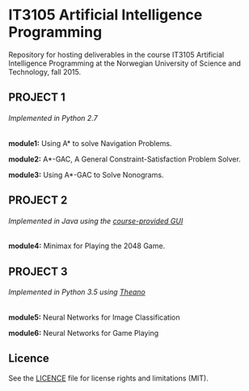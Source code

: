 # IT3105 Artificial Intelligence Programming
Repository for hosting deliverables in the course IT3105 Artificial Intelligence Programming at the Norwegian University of Science and Technology, fall 2015.

## PROJECT 1
###### Implemented in Python 2.7
**module1:** Using A* to solve Navigation Problems.

**module2:** A*-GAC, A General Constraint-Satisfaction Problem Solver.

**module3:** Using A*-GAC to Solve Nonograms.

## PROJECT 2
###### Implemented in Java using the [course-provided GUI](https://github.com/jorgenkg/IT3105)
**module4:** Minimax for Playing the 2048 Game.

## PROJECT 3
###### Implemented in Python 3.5 using [Theano](http://deeplearning.net/software/theano/)
**module5:** Neural Networks for Image Classification

**module6:** Neural Networks for Game Playing

## Licence
See the [LICENCE](https://github.com/pmitche/it3105-aiprogramming/blob/master/LICENCE.md) file for license rights and limitations (MIT).
